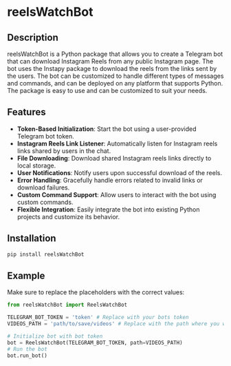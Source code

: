 # reelsWatchBot

## Description
reelsWatchBot is a Python package that allows you to create a Telegram bot that can download Instagram Reels from any public Instagram page. The bot uses the Instapy package to download the reels from the links sent by the users. The bot can be customized to handle different types of messages and commands, and can be deployed on any platform that supports Python. The package is easy to use and can be customized to suit your needs.

## Features

- **Token-Based Initialization**: Start the bot using a user-provided Telegram bot token.
- **Instagram Reels Link Listener**: Automatically listen for Instagram reels links shared by users in the chat.
- **File Downloading**: Download shared Instagram reels links directly to local storage.
- **User Notifications**: Notify users upon successful download of the reels.
- **Error Handling**: Gracefully handle errors related to invalid links or download failures.
- **Custom Command Support**: Allow users to interact with the bot using custom commands.
- **Flexible Integration**: Easily integrate the bot into existing Python projects and customize its behavior.

## Installation

```bash
pip install reelsWatchBot
```
## Example

Make sure to replace the placeholders with the correct values:

```python
from reelsWatchBot import ReelsWatchBot

TELEGRAM_BOT_TOKEN = 'token' # Replace with your bots token
VIDEOS_PATH = 'path/to/save/videos' # Replace with the path where you want the videos to be saved

# Initialize bot with bot token
bot = ReelsWatchBot(TELEGRAM_BOT_TOKEN, path=VIDEOS_PATH)
# Run the bot
bot.run_bot()
```
